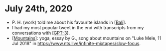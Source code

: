 # July 24th, 2020
- P. H. (work) told me about his favourite islands in [[Bali]].
- I had my most popular tweet in the end with transcripts from my conversations with [[GPT-3]].
- [[Mountains]]: yoga, essay by G., song about mountains on "Luke Mele, 11 Jul 2018" in https://www.nts.live/infinite-mixtapes/slow-focus.

[//begin]: # "Autogenerated link references for markdown compatibility"
[Bali]: ../bali "Bali"
[GPT-3]: ../gpt-3 "GPT 3"
[Mountains]: ../mountains "mountains"
[//end]: # "Autogenerated link references"
